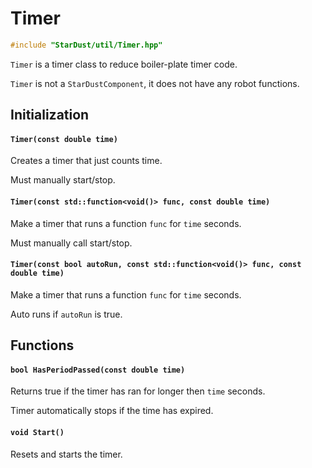 # Timer

```cpp
#include "StarDust/util/Timer.hpp"
```

`Timer` is a timer class to reduce boiler-plate timer code.

`Timer` is not a `StarDustComponent`, it does not have any robot functions.

## Initialization

#### `Timer(const double time)`

Creates a timer that just counts time.

Must manually start/stop.

#### `Timer(const std::function<void()> func, const double time)`

Make a timer that runs a function `func` for `time` seconds.

Must manually call start/stop.

#### `Timer(const bool autoRun, const std::function<void()> func, const double time)`

Make a timer that runs a function `func` for `time` seconds.

Auto runs if `autoRun` is true.

## Functions

#### `bool HasPeriodPassed(const double time)`

Returns true if the timer has ran for longer then `time` seconds.

Timer automatically stops if the time has expired.

#### `void Start()`

Resets and starts the timer.